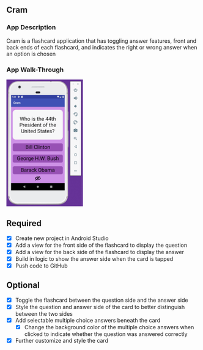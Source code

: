 ## Cram

### App Description
Cram is a flashcard application that has toggling answer features, front and back ends of each flashcard, and indicates the right or wrong answer when an option is chosen

### App Walk-Through
<img src="cram.gif" width=200><br>

## Required
- [x] Create new project in Android Studio
- [x] Add a view for the front side of the flashcard to display the question
- [x] Add a view for the back side of the flashcard to display the answer
- [x] Build in logic to show the answer side when the card is tapped
- [x] Push code to GitHub

## Optional
- [x] Toggle the flashcard between the question side and the answer side
- [x] Style the question and answer side of the card to better distinguish between the two sides
- [x] Add selectable multiple choice answers beneath the card
   - [x] Change the background color of the multiple choice answers when clicked to indicate whether the question was answered correctly
- [x] Further customize and style the card
